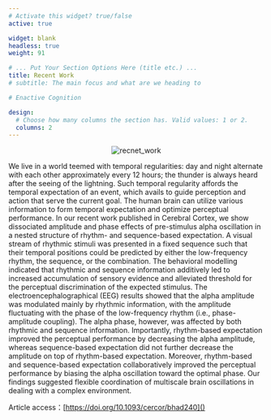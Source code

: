 ```yaml
---
# Activate this widget? true/false
active: true

widget: blank
headless: true
weight: 91

# ... Put Your Section Options Here (title etc.) ...
title: Recent Work
# subtitle: The main focus and what are we heading to

# Enactive Cognition

design:
  # Choose how many columns the section has. Valid values: 1 or 2.
  columns: 2
---
```


<!-- <center> -->

<!-- ![test](/recent_work.png) -->

<!-- </center> -->
<!-- /media/Data/gift/Cloud/CloudStation/GitHub/githubio_source/assets/media/recent_work.png -->

  <!-- 可选的项：right，left，center -->
   <!-- src处填写路径（本地或网络） width 和 height 就是控制图片的大小的 -->
<!-- <div align=center>
    <img src="https://pinmei123.com/imgs/logo.png" >
</div> -->

<div align=center>  <!-- 可选的项：right，left，center -->

![recnet_work](/recent_work.png)

</div>

<!-- ![品美社 LOGO ><](https://pinmei123.com/imgs/logo.png) -->

<!-- The latest work published in Cerebral Cortex reveals the critical role of human premotor cortex in language communication. In an fMRI study, we found that speech acts (e.g., request, promise) can be discriminated by the distinctive neural activities in the premotor cortex. The activity patterns that related to communication functions in premotor cortex were critically affected by the attitude of the interlocutors. In a further lesion study, we found that patients with lesion in the premotor cortex showed impaired understanding of communication goals. Our study provides important insight in understating the role of our motor system in language communication.

Article access：[https://doi.org/10.1093/cercor/bhac451]() -->

<!-- <center> -->

<!-- ![test](/logo.jpeg) -->

<!-- </center> -->

We live in a world teemed with temporal regularities: day and night alternate with each other approximately every 12 hours; the thunder is always heard after the seeing of the lightning. Such temporal regularity affords the temporal expectation of an event, which avails to guide perception and action that serve the current goal. The human brain can utilize various information to form temporal expectation and optimize perceptual performance. In our recent work published in Cerebral Cortex, we show dissociated amplitude and phase effects of pre-stimulus alpha oscillation in a nested structure of rhythm- and sequence-based expectation. A visual stream of rhythmic stimuli was presented in a fixed sequence such that their temporal positions could be predicted by either the low-frequency rhythm, the sequence, or the combination. The behavioral modelling indicated that rhythmic and sequence information additively led to increased accumulation of sensory evidence and alleviated threshold for the perceptual discrimination of the expected stimulus. The electroencephalographical (EEG) results showed that the alpha amplitude was modulated mainly by rhythmic information, with the amplitude fluctuating with the phase of the low-frequency rhythm (i.e., phase-amplitude coupling). The alpha phase, however, was affected by both rhythmic and sequence information. Importantly, rhythm-based expectation improved the perceptual performance by decreasing the alpha amplitude, whereas sequence-based expectation did not further decrease the amplitude on top of rhythm-based expectation. Moreover, rhythm-based and sequence-based expectation collaboratively improved the perceptual performance by biasing the alpha oscillation toward the optimal phase. Our findings suggested flexible coordination of multiscale brain oscillations in dealing with a complex environment.

Article access：[https://doi.org/10.1093/cercor/bhad240]()
